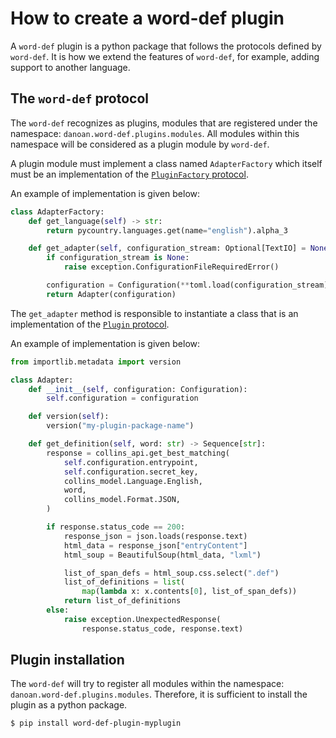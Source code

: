 # How to create a word-def plugin

A `word-def` plugin is a python package that follows the protocols
defined by `word-def`. It is how we extend the features of `word-def`,
for example, adding support to another language.

## The `word-def` protocol

The `word-def` recognizes as plugins, modules that are registered under
the namespace: `danoan.word-def.plugins.modules`. All modules within
this namespace will be considered as a plugin module by `word-def`.

A plugin module must implement a class named `AdapterFactory` which
itself must be an implementation of the [`PluginFactory` protocol](../reference/danoan.word_def.core.model.rst#danoan.word_def.core.model.PluginFactory).

An example of implementation is given below:

```python
class AdapterFactory:
    def get_language(self) -> str:
        return pycountry.languages.get(name="english").alpha_3

    def get_adapter(self, configuration_stream: Optional[TextIO] = None) -> Adapter:
        if configuration_stream is None:
            raise exception.ConfigurationFileRequiredError()

        configuration = Configuration(**toml.load(configuration_stream))
        return Adapter(configuration)
```

The `get_adapter` method is responsible to instantiate a class that is an implementation
of the [`Plugin` protocol](../reference/danoan.word_def.core.model.rst#danoan.word_def.core.model.PluginProtocol).

An example of implementation is given below:

```python
from importlib.metadata import version

class Adapter:
    def __init__(self, configuration: Configuration):
        self.configuration = configuration

    def version(self):
        version("my-plugin-package-name")

    def get_definition(self, word: str) -> Sequence[str]:
        response = collins_api.get_best_matching(
            self.configuration.entrypoint,
            self.configuration.secret_key,
            collins_model.Language.English,
            word,
            collins_model.Format.JSON,
        )

        if response.status_code == 200:
            response_json = json.loads(response.text)
            html_data = response_json["entryContent"]
            html_soup = BeautifulSoup(html_data, "lxml")

            list_of_span_defs = html_soup.css.select(".def")
            list_of_definitions = list(
                map(lambda x: x.contents[0], list_of_span_defs))
            return list_of_definitions
        else:
            raise exception.UnexpectedResponse(
                response.status_code, response.text)

```

## Plugin installation

The `word-def` will try to register all modules within the namespace:
`danoan.word-def.plugins.modules`. Therefore, it is sufficient to
install the plugin as a python package.

```bash
$ pip install word-def-plugin-myplugin
```
